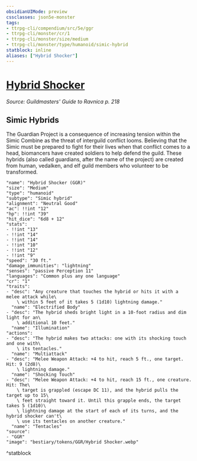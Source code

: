 ```yaml
---
obsidianUIMode: preview
cssclasses: json5e-monster
tags:
- ttrpg-cli/compendium/src/5e/ggr
- ttrpg-cli/monster/cr/1
- ttrpg-cli/monster/size/medium
- ttrpg-cli/monster/type/humanoid/simic-hybrid
statblock: inline
aliases: ["Hybrid Shocker"]
---
```

# [Hybrid Shocker](3-Compendium\CLI\bestiary\humanoid/hybrid-shocker-ggr.md)
*Source: Guildmasters' Guide to Ravnica p. 218*  

## Simic Hybrids

The Guardian Project is a consequence of increasing tension within the Simic Combine as the threat of interguild conflict looms. Believing that the Simic must be prepared to fight for their lives when that conflict comes to a head, biomancers have created soldiers to help defend the guild. These hybrids (also called guardians, after the name of the project) are created from human, vedalken, and elf guild members who volunteer to be transformed.

```statblock
"name": "Hybrid Shocker (GGR)"
"size": "Medium"
"type": "humanoid"
"subtype": "Simic hybrid"
"alignment": "Neutral Good"
"ac": !!int "12"
"hp": !!int "39"
"hit_dice": "6d8 + 12"
"stats":
- !!int "13"
- !!int "14"
- !!int "14"
- !!int "10"
- !!int "12"
- !!int "9"
"speed": "30 ft."
"damage_immunities": "lightning"
"senses": "passive Perception 11"
"languages": "Common plus any one language"
"cr": "1"
"traits":
- "desc": "Any creature that touches the hybrid or hits it with a melee attack while\
    \ within 5 feet of it takes 5 (1d10) lightning damage."
  "name": "Electrified Body"
- "desc": "The hybrid sheds bright light in a 10-foot radius and dim light for an\
    \ additional 10 feet."
  "name": "Illumination"
"actions":
- "desc": "The hybrid makes two attacks: one with its shocking touch and one with\
    \ its tentacles."
  "name": "Multiattack"
- "desc": "Melee Weapon Attack: +4 to hit, reach 5 ft., one target. Hit: 9 (2d8)\
    \ lightning damage."
  "name": "Shocking Touch"
- "desc": "Melee Weapon Attack: +4 to hit, reach 15 ft., one creature. Hit: The\
    \ target is grappled (escape DC 11), and the hybrid pulls the target up to 15\
    \ feet straight toward it. Until this grapple ends, the target takes 5 (1d10)\
    \ lightning damage at the start of each of its turns, and the hybrid shocker can't\
    \ use its tentacles on another creature."
  "name": "Tentacles"
"source":
- "GGR"
"image": "bestiary/tokens/GGR/Hybrid Shocker.webp"
```
^statblock
